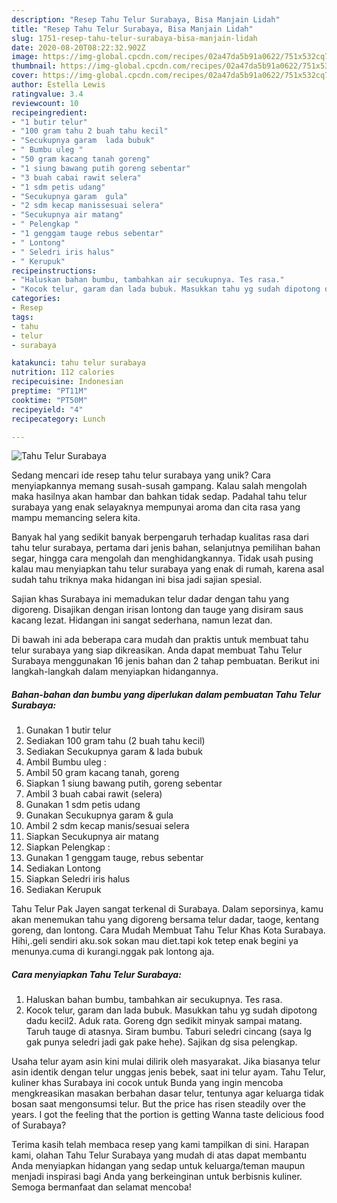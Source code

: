 ```yaml
---
description: "Resep Tahu Telur Surabaya, Bisa Manjain Lidah"
title: "Resep Tahu Telur Surabaya, Bisa Manjain Lidah"
slug: 1751-resep-tahu-telur-surabaya-bisa-manjain-lidah
date: 2020-08-20T08:22:32.902Z
image: https://img-global.cpcdn.com/recipes/02a47da5b91a0622/751x532cq70/tahu-telur-surabaya-foto-resep-utama.jpg
thumbnail: https://img-global.cpcdn.com/recipes/02a47da5b91a0622/751x532cq70/tahu-telur-surabaya-foto-resep-utama.jpg
cover: https://img-global.cpcdn.com/recipes/02a47da5b91a0622/751x532cq70/tahu-telur-surabaya-foto-resep-utama.jpg
author: Estella Lewis
ratingvalue: 3.4
reviewcount: 10
recipeingredient:
- "1 butir telur"
- "100 gram tahu 2 buah tahu kecil"
- "Secukupnya garam  lada bubuk"
- " Bumbu uleg "
- "50 gram kacang tanah goreng"
- "1 siung bawang putih goreng sebentar"
- "3 buah cabai rawit selera"
- "1 sdm petis udang"
- "Secukupnya garam  gula"
- "2 sdm kecap manissesuai selera"
- "Secukupnya air matang"
- " Pelengkap "
- "1 genggam tauge rebus sebentar"
- " Lontong"
- " Seledri iris halus"
- " Kerupuk"
recipeinstructions:
- "Haluskan bahan bumbu, tambahkan air secukupnya. Tes rasa."
- "Kocok telur, garam dan lada bubuk. Masukkan tahu yg sudah dipotong dadu kecil2. Aduk rata. Goreng dgn sedikit minyak sampai matang. Taruh tauge di atasnya. Siram bumbu. Taburi seledri cincang (saya lg gak punya seledri jadi gak pake hehe). Sajikan dg sisa pelengkap."
categories:
- Resep
tags:
- tahu
- telur
- surabaya

katakunci: tahu telur surabaya 
nutrition: 112 calories
recipecuisine: Indonesian
preptime: "PT11M"
cooktime: "PT50M"
recipeyield: "4"
recipecategory: Lunch

---
```



![Tahu Telur Surabaya](https://img-global.cpcdn.com/recipes/02a47da5b91a0622/751x532cq70/tahu-telur-surabaya-foto-resep-utama.jpg)

Sedang mencari ide resep tahu telur surabaya yang unik? Cara menyiapkannya memang susah-susah gampang. Kalau salah mengolah maka hasilnya akan hambar dan bahkan tidak sedap. Padahal tahu telur surabaya yang enak selayaknya mempunyai aroma dan cita rasa yang mampu memancing selera kita.

Banyak hal yang sedikit banyak berpengaruh terhadap kualitas rasa dari tahu telur surabaya, pertama dari jenis bahan, selanjutnya pemilihan bahan segar, hingga cara mengolah dan menghidangkannya. Tidak usah pusing kalau mau menyiapkan tahu telur surabaya yang enak di rumah, karena asal sudah tahu triknya maka hidangan ini bisa jadi sajian spesial.

Sajian khas Surabaya ini memadukan telur dadar dengan tahu yang digoreng. Disajikan dengan irisan lontong dan tauge yang disiram saus kacang lezat. Hidangan ini sangat sederhana, namun lezat dan.


Di bawah ini ada beberapa cara mudah dan praktis untuk membuat tahu telur surabaya yang siap dikreasikan. Anda dapat membuat Tahu Telur Surabaya menggunakan 16 jenis bahan dan 2 tahap pembuatan. Berikut ini langkah-langkah dalam menyiapkan hidangannya.

<!--inarticleads1-->

##### Bahan-bahan dan bumbu yang diperlukan dalam pembuatan Tahu Telur Surabaya:

1. Gunakan 1 butir telur
1. Sediakan 100 gram tahu (2 buah tahu kecil)
1. Sediakan Secukupnya garam &amp; lada bubuk
1. Ambil  Bumbu uleg :
1. Ambil 50 gram kacang tanah, goreng
1. Siapkan 1 siung bawang putih, goreng sebentar
1. Ambil 3 buah cabai rawit (selera)
1. Gunakan 1 sdm petis udang
1. Gunakan Secukupnya garam &amp; gula
1. Ambil 2 sdm kecap manis/sesuai selera
1. Siapkan Secukupnya air matang
1. Siapkan  Pelengkap :
1. Gunakan 1 genggam tauge, rebus sebentar
1. Sediakan  Lontong
1. Siapkan  Seledri iris halus
1. Sediakan  Kerupuk


Tahu Telur Pak Jayen sangat terkenal di Surabaya. Dalam seporsinya, kamu akan menemukan tahu yang digoreng bersama telur dadar, taoge, kentang goreng, dan lontong. Cara Mudah Membuat Tahu Telur Khas Kota Surabaya. Hihi,.geli sendiri aku.sok sokan mau diet.tapi kok tetep enak begini ya menunya.cuma di kurangi.nggak pak lontong aja. 

<!--inarticleads2-->

##### Cara menyiapkan Tahu Telur Surabaya:

1. Haluskan bahan bumbu, tambahkan air secukupnya. Tes rasa.
1. Kocok telur, garam dan lada bubuk. Masukkan tahu yg sudah dipotong dadu kecil2. Aduk rata. Goreng dgn sedikit minyak sampai matang. Taruh tauge di atasnya. Siram bumbu. Taburi seledri cincang (saya lg gak punya seledri jadi gak pake hehe). Sajikan dg sisa pelengkap.


Usaha telur ayam asin kini mulai dilirik oleh masyarakat. Jika biasanya telur asin identik dengan telur unggas jenis bebek, saat ini telur ayam. Tahu Telur, kuliner khas Surabaya ini cocok untuk Bunda yang ingin mencoba mengkreasikan masakan berbahan dasar telur, tentunya agar keluarga tidak bosan saat mengonsumsi telur. But the price has risen steadily over the years. I got the feeling that the portion is getting Wanna taste delicious food of Surabaya? 

Terima kasih telah membaca resep yang kami tampilkan di sini. Harapan kami, olahan Tahu Telur Surabaya yang mudah di atas dapat membantu Anda menyiapkan hidangan yang sedap untuk keluarga/teman maupun menjadi inspirasi bagi Anda yang berkeinginan untuk berbisnis kuliner. Semoga bermanfaat dan selamat mencoba!
